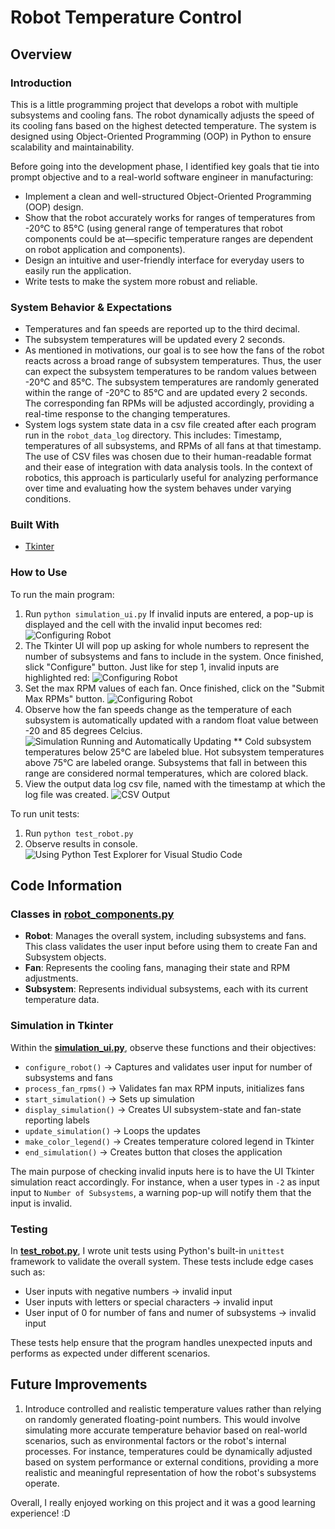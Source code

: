 # Robot Temperature Control

## Overview
### Introduction
This is a little programming project that develops a robot with multiple subsystems and cooling fans. The robot dynamically adjusts the speed of its cooling fans based on the highest detected temperature. The system is designed using Object-Oriented Programming (OOP) in Python to ensure scalability and maintainability.

Before going into the development phase, I identified key goals that tie into prompt objective and to a real-world software engineer in manufacturing:
- Implement a clean and well-structured Object-Oriented Programming (OOP) design.
- Show that the robot accurately works for ranges of temperatures from -20°C to 85°C (using general range of temperatures that robot components could be at—specific temperature ranges are dependent on robot application and components).
- Design an intuitive and user-friendly interface for everyday users to easily run the application.
- Write tests to make the system more robust and reliable. 

### System Behavior & Expectations
- Temperatures and fan speeds are reported up to the third decimal. 
- The subsystem temperatures will be updated every 2 seconds.
- As mentioned in motivations, our goal is to see how the fans of the robot reacts across a broad range of subsystem temperatures. Thus, the user can expect the subsystem temperatures to be random values between 
-20°C and 85°C. The subsystem temperatures are randomly generated within the range of -20°C to 85°C and are updated every 2 seconds. The corresponding fan RPMs will be adjusted accordingly, providing a real-time response to the changing temperatures.
- System logs system state data in a csv file created after each program run in the `robot_data_log` directory. This includes: Timestamp, temperatures of all subsystems, and RPMs of all fans at that timestamp. The use of CSV files was chosen due to their human-readable format and their ease of integration with data analysis tools. In the context of robotics, this approach is particularly useful for analyzing performance over time and evaluating how the system behaves under varying conditions.

### Built With
- [Tkinter](https://docs.python.org/3/library/tkinter.html)

### How to Use
To run the main program:
1. Run `python simulation_ui.py`
If invalid inputs are entered, a pop-up is displayed and the cell with the invalid input becomes red:
![Configuring Robot](readme_imgs/window_invalid_input_config__.png)
2. The Tkinter UI will pop up asking for whole numbers to represent the number of subsystems and fans to include in the system. Once finished, slick "Configure" button.
Just like for step 1, invalid inputs are highlighted red:
![Configuring Robot](readme_imgs/window_invalid_rpms.PNG)
3. Set the max RPM values of each fan. Once finished, click on the "Submit Max RPMs" button.
![Configuring Robot](readme_imgs/window_1_resized.PNG)
4. Observe how the fan speeds change as the temperature of each subsystem is automatically updated with a random float value between -20 and 85 degrees Celcius.
![Simulation Running and Automatically Updating](readme_imgs/window_2.PNG)
** Cold subsystem temperatures below 25°C are labeled blue. Hot subsystem temperatures above 75°C are labeled orange. Subsystems that fall in between this range are considered normal temperatures, which are colored black.
5. View the output data log csv file, named with the timestamp at which the log file was created. 
![CSV Output](readme_imgs/window_3_log.PNG)


To run unit tests:
1. Run `python test_robot.py`
2. Observe results in console.
![Using Python Test Explorer for Visual Studio Code](readme_imgs/window_test.PNG)

## Code Information
### Classes in [**robot_components.py**](robot_components.py)
- **Robot**: Manages the overall system, including subsystems and fans. This class validates the user input before using them to create Fan and Subsystem objects.
- **Fan**: Represents the cooling fans, managing their state and RPM adjustments.
- **Subsystem**: Represents individual subsystems, each with its current temperature data.

### Simulation in Tkinter
Within the [**simulation_ui.py**](simulation_ui.py), observe these functions and their objectives:
- `configure_robot()` → Captures and validates user input for number of subsystems and fans
- `process_fan_rpms()` → Validates fan max RPM inputs, initializes fans
- `start_simulation()` → Sets up simulation
- `display_simulation()` → Creates UI subsystem-state and fan-state reporting labels
- `update_simulation()` → Loops the updates
- `make_color_legend()` → Creates temperature colored legend in Tkinter
- `end_simulation()` → Creates button that closes the application

The main purpose of checking invalid inputs here is to have the UI Tkinter simulation react accordingly. For instance, when a user types in `-2` as input input to `Number of Subsystems`, a warning pop-up will notify them that the input is invalid.

### Testing
In [**test_robot.py**](test_robot.py), I wrote unit tests using Python's built-in `unittest` framework to validate the overall system. These tests include edge cases such as:
- User inputs with negative numbers → invalid input
- User inputs with letters or special characters → invalid input
- User input of 0 for number of fans and numer of subsystems → invalid input

These tests help ensure that the program handles unexpected inputs and performs as expected under different scenarios.

## Future Improvements
1. Introduce controlled and realistic temperature values rather than relying on randomly generated floating-point numbers. This would involve simulating more accurate temperature behavior based on real-world scenarios, such as environmental factors or the robot's internal processes. For instance, temperatures could be dynamically adjusted based on system performance or external conditions, providing a more realistic and meaningful representation of how the robot's subsystems operate.

Overall, I really enjoyed working on this project and it was a good learning experience! :D
